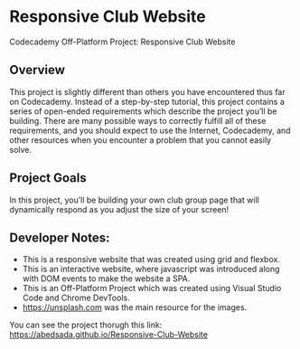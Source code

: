 # Responsive Club Website
Codecademy Off-Platform Project: Responsive Club Website

## Overview
This project is slightly different than others you have encountered thus far on Codecademy. Instead of a step-by-step tutorial, this project contains a series of open-ended requirements which describe the project you’ll be building. There are many possible ways to correctly fulfill all of these requirements, and you should expect to use the Internet, Codecademy, and other resources when you encounter a problem that you cannot easily solve.

## Project Goals
In this project, you’ll be building your own club group page that will dynamically respond as you adjust the size of your screen!​


## Developer Notes:

* This is a responsive website that was created using grid and flexbox.
* This is an interactive website, where javascript was introduced along with DOM events to make the website a SPA.
* This is an Off-Platform Project which was created using Visual Studio Code and Chrome DevTools.
* https://unsplash.com was the main resource for the images.

You can see the project thorugh this link: https://abedsada.github.io/Responsive-Club-Website
